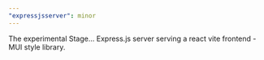 ```yaml
---
"expressjsserver": minor
---
```


The experimental Stage... Express.js server serving a react vite frontend - MUI style library.
